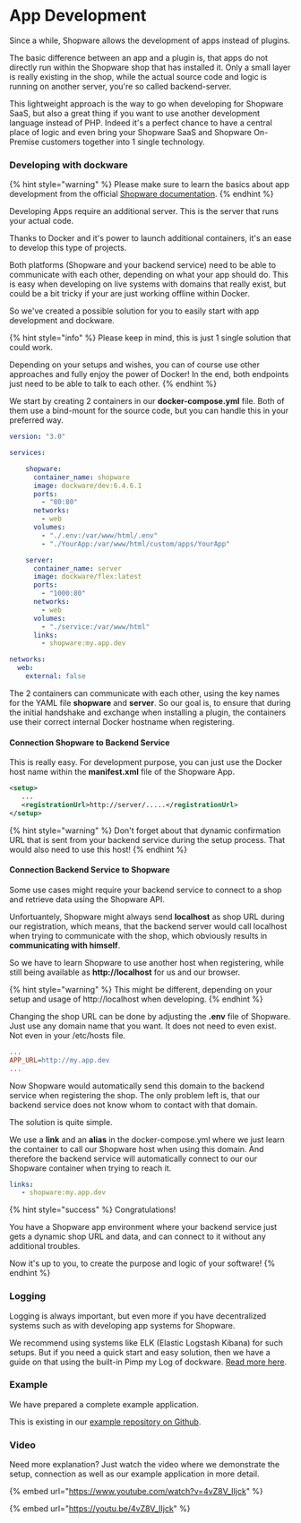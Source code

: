 # App Development

Since a while, Shopware allows the development of apps instead of plugins.

The basic difference between an app and a plugin is, that apps do not directly run within the Shopware shop that has installed it. Only a small layer is really existing in the shop, while the actual source code and logic is running on another server, you're so called backend-server.

This lightweight approach is the way to go when developing for Shopware SaaS, but also a great thing if you want to use another development language instead of PHP. Indeed it's a perfect chance to have a central place of logic and even bring your Shopware SaaS and Shopware On-Premise customers together into 1 single technology.



### Developing with dockware

{% hint style="warning" %}
Please make sure to learn the basics about app development from the official [Shopware documentation](https://developer.shopware.com/docs/guides/plugins/apps/app-base-guide).
{% endhint %}

Developing Apps require an additional server. This is the server that runs your actual code.

Thanks to Docker and it's power to launch additional containers, it's an ease to develop this type of projects.&#x20;

Both platforms (Shopware and your backend service) need to be able to communicate with each other, depending on what your app should do. This is easy when developing on live systems with domains that really exist, but could be a bit tricky if your are just working offline within Docker.

So we've created a possible solution for you to easily start with app development and dockware.

{% hint style="info" %}
Please keep in mind, this is just 1 single solution that could work.

Depending on your setups and wishes, you can of course use other approaches and fully enjoy the power of Docker! In the end, both endpoints just need to be able to talk to each other.
{% endhint %}

We start by creating 2 containers in our **docker-compose.yml** file. Both of them use a bind-mount for the source code, but you can handle this in your preferred way.

```yaml
version: "3.0"

services:

    shopware:
      container_name: shopware
      image: dockware/dev:6.4.6.1
      ports:
        - "80:80"
      networks:
        - web
      volumes:
        - "./.env:/var/www/html/.env"
        - "./YourApp:/var/www/html/custom/apps/YourApp"

    server:
      container_name: server
      image: dockware/flex:latest
      ports:
        - "1000:80"
      networks:
        - web
      volumes:
        - "./service:/var/www/html"
      links:
        - shopware:my.app.dev

networks:
  web:
    external: false
```

The 2 containers can communicate with each other, using the key names for the YAML file **shopware** and **server**. So our goal is, to ensure that during the initial handshake and exchange when installing a plugin, the containers use their correct internal Docker hostname when registering.

#### Connection Shopware to Backend Service

This is really easy. For development purpose, you can just use the Docker host name within the **manifest.xml** file of the Shopware App.

```xml
<setup>
   ...
   <registrationUrl>http://server/.....</registrationUrl>
</setup>
```

{% hint style="warning" %}
Don't forget about that dynamic confirmation URL that is sent from your backend service during the setup process. That would also need to use this host!
{% endhint %}

#### Connection Backend Service to Shopware

Some use cases might require your backend service to connect to a shop and retrieve data using the Shopware API.

Unfortuantely, Shopware might always send **localhost** as shop URL during our registration, which means, that the backend server would call localhost when trying to communicate with the shop, which obviously results in **communicating with himself**.&#x20;

So we have to learn Shopware to use another host when registering, while still being available as **http://localhost** for us and our browser.

{% hint style="warning" %}
This might be different, depending on your setup and usage of http://localhost when developing.
{% endhint %}



Changing the shop URL can be done by adjusting the **.env** file of Shopware. Just use any domain name that you want. It does not need to even exist. Not even in your /etc/hosts file.

```ini
...
APP_URL=http://my.app.dev
...
```

Now Shopware would automatically send this domain to the backend service when registering the shop. The only problem left is, that our backend service does not know whom to contact with that domain.&#x20;

The solution is quite simple.&#x20;

We use a **link** and an **alias** in the docker-compose.yml where we just learn the container to call our Shopware host when using this domain. And therefore the backend service will automatically connect to our our Shopware container when trying to reach it.

```yaml
links:
   - shopware:my.app.dev
```

{% hint style="success" %}
Congratulations!

You have a Shopware app environment where your backend service just gets a dynamic shop URL and data, and can connect to it without any additional troubles.

Now it's up to you, to create the purpose and logic of your software!
{% endhint %}

### Logging

Logging is always important, but even more if you have decentralized systems such as with developing app systems for Shopware.

We recommend using systems like ELK (Elastic Logstash Kibana) for such setups. But if you need a quick start and easy solution, then we have a guide on that using the built-in Pimp my Log of dockware. [Read more here](../features/pimp-my-log.md).

###

### Example

We have prepared a complete example application.

This is existing in our [example repository on Github](https://github.com/dockware/examples).



### Video

Need more explanation? Just watch the video where we demonstrate the setup, connection as well as our example application in more detail.

{% embed url="https://www.youtube.com/watch?v=4vZ8V_IIjck" %}

{% embed url="https://youtu.be/4vZ8V_IIjck" %}
